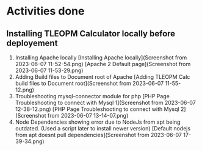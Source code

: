 # Activities done
## Installing TLEOPM Calculator locally before deployement

1. Installing Apache locally
[Installing Apache locally](Screenshot from 2023-06-07 11-52-54.png)
[Apache 2 Default page](Screenshot from 2023-06-07 11-53-29.png)
2. Adding Build files to Document root of Apache
[Adding TLEOPM Calc build files to Document root](Screenshot from 2023-06-07 11-55-12.png)
3. Troubleshooting mysql-connector module for php
[PHP Page Troubleshooting to connect with Mysql 1](Screenshot from 2023-06-07 12-38-12.png)
[PHP Page Troubleshooting to connect with Mysql 2](Screenshot from 2023-06-07 13-14-07.png)
4. Node Dependencies showing error due to NodeJs from apt being outdated. (Used a script later to install newer version)
[Default nodejs from apt doesnt pull dependencies](Screenshot from 2023-06-07 17-39-34.png)
